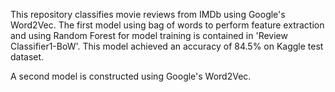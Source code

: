 This repository classifies movie reviews from IMDb using Google's Word2Vec. 
The first model using bag of words to perform feature extraction and using Random Forest for model training is contained in 'Review Classifier1-BoW'. This model achieved an accuracy of 84.5% on Kaggle test dataset.

A second model is constructed using Google's Word2Vec.
